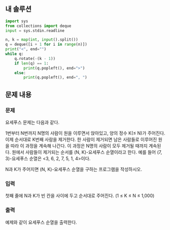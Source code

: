 ## 내 솔루션
```python
import sys
from collections import deque
input = sys.stdin.readline

n, k = map(int, input().split())
q = deque([i + 1 for i in range(n)])
print("<", end="")
while q:
    q.rotate(-(k - 1))
    if len(q) == 1:
        print(q.popleft(), end=">")
    else:
        print(q.popleft(), end=", ")
```

## 문제 내용
### 문제
요세푸스 문제는 다음과 같다.

1번부터 N번까지 N명의 사람이 원을 이루면서 앉아있고, 양의 정수 K(≤ N)가 주어진다. 이제 순서대로 K번째 사람을 제거한다. 한 사람이 제거되면 남은 사람들로 이루어진 원을 따라 이 과정을 계속해 나간다. 이 과정은 N명의 사람이 모두 제거될 때까지 계속된다. 원에서 사람들이 제거되는 순서를 (N, K)-요세푸스 순열이라고 한다. 예를 들어 (7, 3)-요세푸스 순열은 <3, 6, 2, 7, 5, 1, 4>이다.

N과 K가 주어지면 (N, K)-요세푸스 순열을 구하는 프로그램을 작성하시오.

### 입력
첫째 줄에 N과 K가 빈 칸을 사이에 두고 순서대로 주어진다. (1 ≤ K ≤ N ≤ 1,000)

### 출력
예제와 같이 요세푸스 순열을 출력한다.
